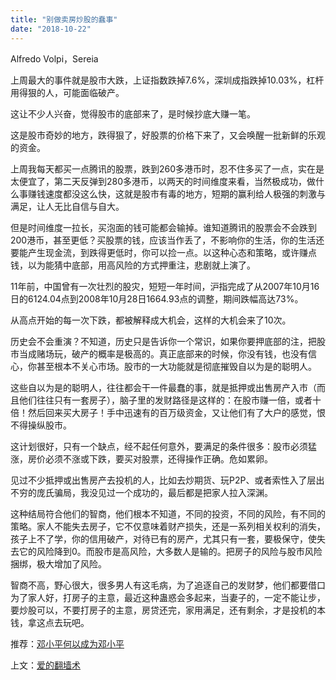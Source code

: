 ```yaml
---
title: "别做卖房炒股的蠢事"
date: "2018-10-22"
---
```


Alfredo Volpi，Sereia

上周最大的事件就是股市大跌，上证指数跌掉7.6%，深圳成指跌掉10.03%，杠杆用得狠的人，可能面临破产。

这让不少人兴奋，觉得股市的底部来了，是时候抄底大赚一笔。

这是股市奇妙的地方，跌得狠了，好股票的价格下来了，又会唤醒一批新鲜的乐观的资金。

上周我每天都买一点腾讯的股票，跌到260多港币时，忍不住多买了一点，实在是太便宜了，第二天反弹到280多港币，以两天的时间维度来看，当然极成功，做什么事赚钱速度都没这么快，这就是股市有毒的地方，短期的赢利给人极强的刺激与满足，让人无比自信与自大。

但是时间维度一拉长，买泡面的钱可能都会输掉。谁知道腾讯的股票会不会跌到200港币，甚至更低？买股票的钱，应该当作丢了，不影响你的生活，你的生活还要能产生现金流，到跌得更低时，你可以捡一点。以这种心态和策略，或许赚点钱，以为能猜中底部，用高风险的方式押重注，悲剧就上演了。

11年前，中国曾有一次壮烈的股灾，短短一年时间，沪指完成了从2007年10月16日的6124.04点到2008年10月28日1664.93点的调整，期间跌幅高达73%。

从高点开始的每一次下跌，都被解释成大机会，这样的大机会来了10次。

历史会不会重演？不知道，历史只是告诉你一个常识，如果你要押底部的注，把股市当成赌场玩，破产的概率是极高的。真正底部来的时候，你没有钱，也没有信心，你甚至根本不关心市场。股市的一大功能就是彻底摧毁自以为是的聪明人。

这些自以为是的聪明人，往往都会干一件最蠢的事，就是抵押或出售房产入市（而且他们往往只有一套房子），脑子里的发财路径是这样的：在股市赚一倍，或者十倍！然后回来买大房子！手中迅速有的百万级资金，又让他们有了大户的感觉，恨不得操纵股市。

这计划很好，只有一个缺点，经不起任何意外，要满足的条件很多：股市必须猛涨，房价必须不涨或下跌，要买对股票，还得操作正确。危如累卵。

见过不少抵押或出售房产去投机的人，比如去炒期货、玩P2P、或者索性入了层出不穷的庞氏骗局，我没见过一个成功的，最后都是把家人拉入深渊。

这种结局符合他们的智商，他们根本不知道，不同的投资，不同的风险，有不同的策略。家人不能失去房子，它不仅意味着财产损失，还是一系列相关权利的消失，孩子上不了学，你的信用破产，对待已有的房产，尤其只有一套，要极保守，使失去它的风险降到0。而股市是高风险，大多数人是输的。把房子的风险与股市风险捆绑，极大增加了风险。

智商不高，野心很大，很多男人有这毛病，为了追逐自己的发财梦，他们都要借口为了家人好，打房子的主意，最近这种蛊惑会多起来，当妻子的，一定不能让步，要炒股可以，不要打房子的主意，房贷还完，家用满足，还有剩余，才是投机的本钱，拿这点去玩吧。

推荐：[邓小平何以成为邓小平](http://mp.weixin.qq.com/s?__biz=MjM5NDU0Mjk2MQ==&mid=2651630845&idx=1&sn=64da87b571f6eadc2119bef9ef303e3d&chksm=bd7e28e38a09a1f594f9886510cc2c74df9e833a011d12700bd30df7042c59108dab7fdfb363&scene=21#wechat_redirect)

上文：[爱的翻墙术](http://mp.weixin.qq.com/s?__biz=MjM5NDU0Mjk2MQ==&mid=2651631065&idx=1&sn=2c2609207127197851964fe9da2f6270&chksm=bd7e29c78a09a0d1b1c1207aea2aeb045000b43ebda23d3a2639d6a41c04719f695fc0decaed&scene=21#wechat_redirect)
